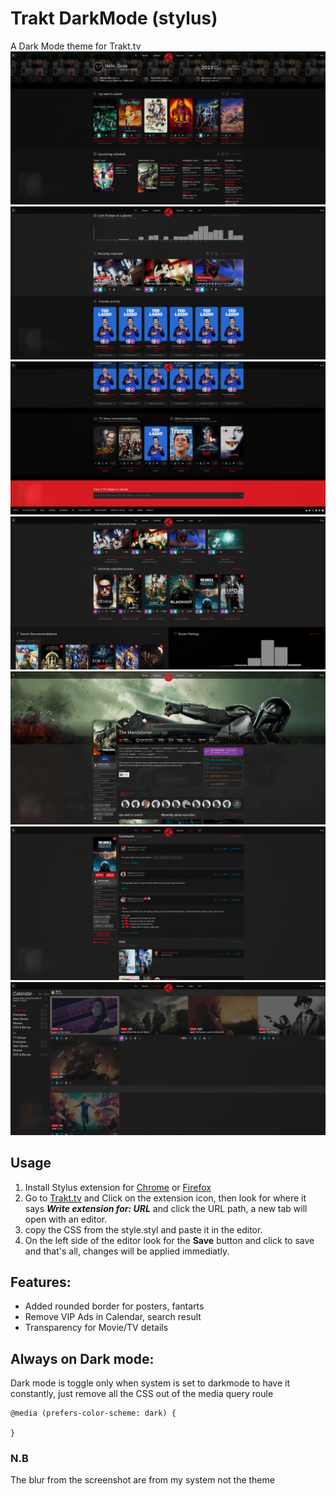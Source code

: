 # Trakt DarkMode (stylus)
A Dark Mode theme for Trakt.tv
![Up next/Upcoming sections](https://github.com/stoneC0der/trakt-stylus/blob/master/screenshots/up-next-upcoming.png)
![Recent & Network activity sections](https://github.com/stoneC0der/trakt-stylus/blob/master/screenshots/recent-activity-and-network.png)
![Recommended section](https://github.com/stoneC0der/trakt-stylus/blob/master/screenshots/recommended-section.png)
![Profile activity section](https://github.com/stoneC0der/trakt-stylus/blob/master/screenshots/profile-recent-activity.png)
![Movie details section](https://github.com/stoneC0der/trakt-stylus/blob/master/screenshots/movie-details.png)
![Comments section](https://github.com/stoneC0der/trakt-stylus/blob/master/screenshots/comments-section.png)
![Calendar/Search results section](https://github.com/stoneC0der/trakt-stylus/blob/master/screenshots/calendar.png)
## Usage
1. Install Stylus extension for [Chrome](https://chrome.google.com/webstore/detail/stylus/clngdbkpkpeebahjckkjfobafhncgmne) or [Firefox](https://addons.mozilla.org/en-US/firefox/addon/styl-us/)
2. Go to [Trakt.tv](trakt.tv) and Click on the extension icon, then look for where it says ***Write extension for: URL*** and click the URL path, a new tab will open with an editor.
3. copy the CSS from the style.styl and paste it in the editor.
4. On the left side of the editor look for the **Save** button and click to save and that's all, changes will be applied immediatly.

## Features:
- Added rounded border for posters, fantarts
- Remove VIP Ads in Calendar, search result
- Transparency for Movie/TV details

## Always on Dark mode:
Dark mode is toggle only when system is set to darkmode to have it constantly, just remove all the CSS out of the media query roule

    @media (prefers-color-scheme: dark) {
    
    }
    
### N.B
The blur from the screenshot are from my system not the theme
